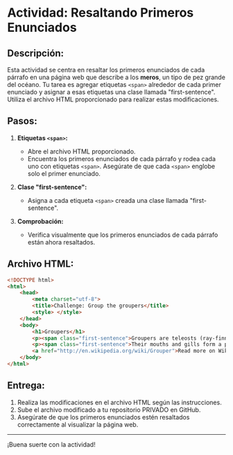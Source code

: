 # Actividad: Resaltando Primeros Enunciados

## Descripción:

Esta actividad se centra en resaltar los primeros enunciados de cada párrafo en una página web que describe a los **meros**, un tipo de pez grande del océano. Tu tarea es agregar etiquetas `<span>` alrededor de cada primer enunciado y asignar a esas etiquetas una clase llamada "first-sentence". Utiliza el archivo HTML proporcionado para realizar estas modificaciones.

## Pasos:

1. **Etiquetas `<span>`:**
   - Abre el archivo HTML proporcionado.
   - Encuentra los primeros enunciados de cada párrafo y rodea cada uno con etiquetas `<span>`. Asegúrate de que cada `<span>` englobe solo el primer enunciado.
  
2. **Clase "first-sentence":**
   - Asigna a cada etiqueta `<span>` creada una clase llamada "first-sentence".

3. **Comprobación:**
   - Verifica visualmente que los primeros enunciados de cada párrafo están ahora resaltados.

## Archivo HTML:

```html
<!DOCTYPE html>
<html>
    <head>
        <meta charset="utf-8">
        <title>Challenge: Group the groupers</title>
        <style> </style>
    </head>
    <body>
        <h1>Groupers</h1>
        <p><span class="first-sentence">Groupers are teleosts (ray-finned fishes), typically having a stout body and a large mouth.</span> They can be quite large, and lengths over a meter and weights up to 100 kg are not uncommon, though obviously in such a large group, species vary considerably. They swallow prey rather than biting pieces off it. They do not have many teeth on the edges of their jaws, but they have heavy crushing tooth plates inside the pharynx. They habitually eat fish, octopuses, and crustaceans. Reports of fatal attacks on humans by the largest species, the giant grouper (Epinephelus lanceolatus) are unconfirmed.</p>
        <p><span class="first-sentence">Their mouths and gills form a powerful sucking system that sucks their prey in from a distance.</span> They also use their mouths to dig into sand to form their shelters under big rocks, jetting it out through their gills. Their gill muscles are so powerful, it is nearly impossible to pull them out of a cave if they feel attacked and extend those muscles to lock themselves in.</p>
        <a href="http://en.wikipedia.org/wiki/Grouper">Read more on Wikipedia</a>
    </body>
</html>
```

## Entrega:

1. Realiza las modificaciones en el archivo HTML según las instrucciones.
2. Sube el archivo modificado a tu repositorio PRIVADO en GitHub.
3. Asegúrate de que los primeros enunciados estén resaltados correctamente al visualizar la página web.

---

¡Buena suerte con la actividad!